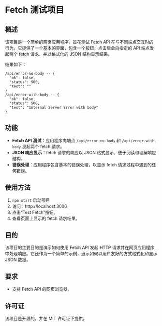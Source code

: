 # Fetch 测试项目

## 概述

该项目是一个简单的网页应用程序，旨在测试 Fetch API 在与不同端点交互时的行为。它提供了一个基本的界面，包含一个按钮，点击后会向指定的 API 端点发起两个 fetch 请求，并以格式化的 JSON 结构显示结果。

结果如下：

```
/api/error-no-body -- {
  "ok": false,
  "status": 500,
  "text": ""
}
/api/error-with-body -- {
  "ok": false,
  "status": 500,
  "text": "Internal Server Error with body"
}
```

## 功能

- **Fetch API 测试**：应用程序向端点 `/api/error-no-body` 和 `/api/error-with-body` 发起两个 fetch 请求。
- **JSON 响应显示**：fetch 请求的响应以 JSON 格式显示，便于阅读和理解响应结构。
- **错误处理**：应用程序包含基本的错误处理，以显示 fetch 请求过程中遇到的任何错误。

## 使用方法

1. `npm start` 启动项目
1. 访问：http://localhost:3000
2. 点击“Test Fetch”按钮。
3. 查看页面上显示的 fetch 请求结果。

## 目的

该项目的主要目的是演示如何使用 Fetch API 发起 HTTP 请求并在网页应用程序中处理响应。它还作为一个简单的示例，展示如何以用户友好的方式格式化和显示 JSON 数据。

## 要求

- 支持 Fetch API 的网页浏览器。

## 许可证

该项目是开源的，并在 MIT 许可证下提供。 